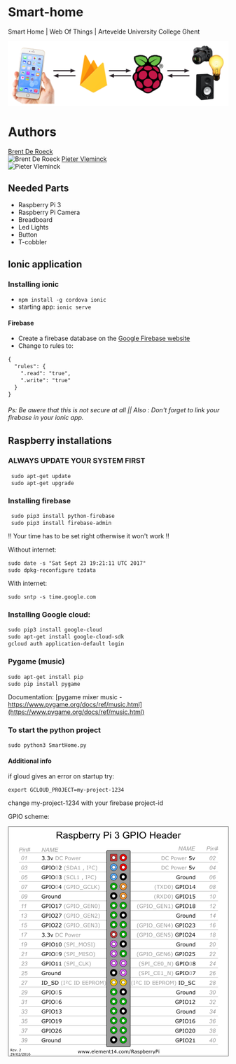 # Smart-home
Smart Home | Web Of Things | Artevelde University College Ghent

![Opstelling van project](opstelling.png)
# Authors
[Brent De Roeck](https://github.com/brendero) <br/>
<img src="https://avatars2.githubusercontent.com/u/22441665?s=460&v=4" alt="Brent De Roeck" width="174">
[Pieter Vleminck](https://github.com/PietVlem) <br/>
<img src="https://avatars0.githubusercontent.com/u/22441709?s=460&v=4" alt="Pieter Vleminck" width="174">

## Needed Parts
- Raspberry Pi 3 
- Raspberry Pi Camera
- Breadboard
- Led Lights
- Button
- T-cobbler

## Ionic application

### Installing ionic
* `npm install -g cordova ionic`
* starting app: `ionic serve`

#### Firebase
- Create a firebase database on the [Google Firebase website](https://firebase.google.com)
- Change to rules to:
```
{
  "rules": {
    ".read": "true",
    ".write": "true"
  }
}
```

###### Ps: Be awere that this is not secure at all || Also : Don't forget to link your firebase in your ionic app.
## Raspberry installations
### ALWAYS UPDATE YOUR SYSTEM FIRST
```
 sudo apt-get update
 sudo apt-get upgrade
```

### Installing firebase
```
 sudo pip3 install python-firebase
 sudo pip3 install firebase-admin
```
!! Your time has to be set right otherwise it won't work !!


Without internet:
```
sudo date -s "Sat Sept 23 19:21:11 UTC 2017"
sudo dpkg-reconfigure tzdata
```
With internet:
```
sudo sntp -s time.google.com
```

### Installing Google cloud:
```
sudo pip3 install google-cloud
sudo apt-get install google-cloud-sdk
gcloud auth application-default login
```

### Pygame (music)
```
sudo apt-get install pip
sudo pip install pygame
```
Documentation: [pygame mixer music - https://www.pygame.org/docs/ref/music.html](https://www.pygame.org/docs/ref/music.html)

### To start the python project
```
sudo python3 SmartHome.py
```

#### Additional info
if gloud gives an error on startup try: 
```
export GCLOUD_PROJECT=my-project-1234
```
change my-project-1234 with your firebase project-id

GPIO scheme:

![GPIO Board](./Pi/GPIO.png)

